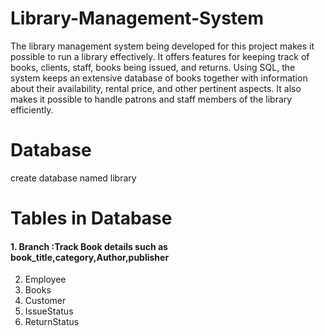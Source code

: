 # Library-Management-System
The library management system being developed for this project makes it possible to run a library effectively. It offers features for keeping track of books, clients, staff, books being issued, and returns. Using SQL, the system keeps an extensive database of books together with information about their availability, rental price, and other pertinent aspects. It also makes it possible to handle patrons and staff members of the library efficiently.


# Database
create database named library

# Tables in Database
#### 1. Branch :Track Book details such as book_title,category,Author,publisher
2. Employee 
3. Books
4. Customer
5. IssueStatus
6. ReturnStatus 
